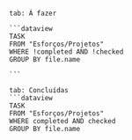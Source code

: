 ````tabs

tab: Á fazer

```dataview
TASK
FROM "Esforços/Projetos"
WHERE !completed AND !checked
GROUP BY file.name

```

tab: Concluídas
```dataview
TASK
FROM "Esforços/Projetos"
WHERE completed AND checked
GROUP BY file.name

````
